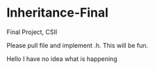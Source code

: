 # Inheritance-Final
Final Project, CSII

Please pull file and implement .h.
This will be fun.

Hello
I have no idea what is happening
